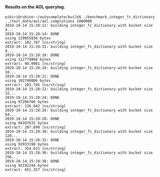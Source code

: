 #### Results on the AOL querylog.

	pibiri@rubino:~/autocomplete/build$ ./benchmark_integer_fc_dictionary ../test_data/aol/aol.completions 1000000
	2019-10-14 15:28:12: building integer_fc_dictionary with bucket size 4...
	2019-10-14 15:28:14: DONE
	using 129855836 bytes
	extract: 102.787 [ns/string]
	2019-10-14 15:28:15: building integer_fc_dictionary with bucket size 8...
	2019-10-14 15:28:18: DONE
	using 112779868 bytes
	extract: 98.9981 [ns/string]
	2019-10-14 15:28:19: building integer_fc_dictionary with bucket size 16...
	2019-10-14 15:28:21: DONE
	using 102740006 bytes
	extract: 103.745 [ns/string]
	2019-10-14 15:28:22: building integer_fc_dictionary with bucket size 32...
	2019-10-14 15:28:24: DONE
	using 97266766 bytes
	extract: 136.042 [ns/string]
	2019-10-14 15:28:26: building integer_fc_dictionary with bucket size 64...
	2019-10-14 15:28:28: DONE
	using 94397632 bytes
	extract: 207.699 [ns/string]
	2019-10-14 15:28:30: building integer_fc_dictionary with bucket size 128...
	2019-10-14 15:28:32: DONE
	using 92933198 bytes
	extract: 354.622 [ns/string]
	2019-10-14 15:28:36: building integer_fc_dictionary with bucket size 256...
	2019-10-14 15:28:38: DONE
	using 92192244 bytes
	extract: 651.357 [ns/string]